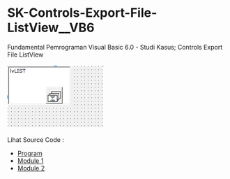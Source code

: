 # SK-Controls-Export-File-ListView__VB6
Fundamental Pemrograman Visual Basic 6.0 - Studi Kasus; Controls Export File ListView<br><br>
<img src="https://github.com/RizkyKhapidsyah/SK-Controls-Export-File-ListView__VB6/blob/main/result/001.PNG"><br><br>
Lihat Source Code : <br>
- <a href="https://github.com/RizkyKhapidsyah/SK-Controls-Export-File-ListView__VB6">Program</a><br>
- <a href="https://github.com/RizkyKhapidsyah/SK-Controls-Export-File-ListView__VB6/blob/main/basCOMMON.bas">Module 1</a><br>
- <a href="https://github.com/RizkyKhapidsyah/SK-Controls-Export-File-ListView__VB6/blob/main/basFILE.bas">Module 2</a>
